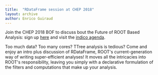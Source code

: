 ```yaml
---
title:  "RDataFrame session at CHEP 2018"
layout: archive
author: Enrico Guiraud
---
```


Join the CHEP 2018 BOF to discuss bout the Future of ROOT Based Analysis: sign up
[here](https://doodle.com/poll/28e2wrrq2tga3wcn) and visit the
[indico agenda](https://indico.cern.ch/event/743070/).

Too much data? Too many cores? TTree analysis is tedious? Come and enjoy an intro plus
discussion of RDataFrame, ROOT's current-generation way of writing super-efficient analyses!
It moves all the intricacies into ROOT's responsibility, leaving you simply with a declarative
formulation of the filters and computations that make up your analysis.

